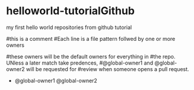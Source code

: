 # helloworld-tutorialGithub
my first hello world repositories from github tutorial

#this is a comment
#Each line is a file pattern follwed by one or more owners


#these owners will be the default owners for everything in
#the repo. UNless a later match take predences,
#@global-owner1 and @global-owner2 will be requested for
#review when someone opens a pull request.

*   @global-owner1 @global-owner2

